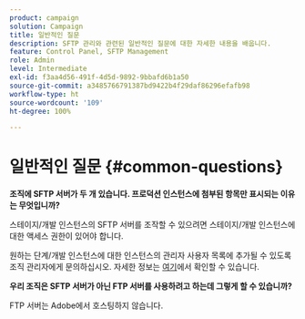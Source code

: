 ```yaml
---
product: campaign
solution: Campaign
title: 일반적인 질문
description: SFTP 관리와 관련된 일반적인 질문에 대한 자세한 내용을 배웁니다.
feature: Control Panel, SFTP Management
role: Admin
level: Intermediate
exl-id: f3aa4d56-491f-4d5d-9892-9bbafd6b1a50
source-git-commit: a3485766791387bd9422b4f29daf86296efafb98
workflow-type: ht
source-wordcount: '109'
ht-degree: 100%

---
```


# 일반적인 질문 {#common-questions}

**조직에 SFTP 서버가 두 개 있습니다. 프로덕션 인스턴스에 첨부된 항목만 표시되는 이유는 무엇입니까?**

스테이지/개발 인스턴스의 SFTP 서버를 조작할 수 있으려면 스테이지/개발 인스턴스에 대한 액세스 권한이 있어야 합니다.

원하는 단계/개발 인스턴스에 대한 인스턴스의 관리자 사용자 목록에 추가될 수 있도록 조직 관리자에게 문의하십시오. 자세한 정보는 [여기](../../discover/using/managing-permissions.md)에서 확인할 수 있습니다.

**우리 조직은 SFTP 서버가 아닌 FTP 서버를 사용하려고 하는데 그렇게 할 수 있습니까?**

FTP 서버는 Adobe에서 호스팅하지 않습니다.

